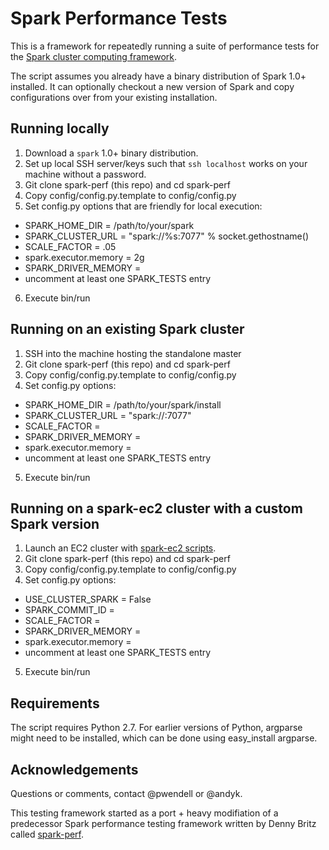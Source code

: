# Spark Performance Tests

This is a framework for repeatedly running a suite of performance tests for the [Spark cluster computing framework](http://spark-project.org).

The script assumes you already have a binary distribution of Spark 1.0+ installed. It can optionally checkout a new version of Spark and copy configurations over from your existing installation.

## Running locally

1. Download a `spark` 1.0+ binary distribution.
2. Set up local SSH server/keys such that `ssh localhost` works on your machine without a password.
3. Git clone spark-perf (this repo) and cd spark-perf
4. Copy config/config.py.template to config/config.py
5. Set config.py options that are friendly for local execution:
 * SPARK_HOME_DIR = /path/to/your/spark
 * SPARK_CLUSTER_URL = "spark://%s:7077" % socket.gethostname() 
 * SCALE_FACTOR = .05
 * spark.executor.memory = 2g
 * SPARK_DRIVER_MEMORY = 
 * uncomment at least one SPARK_TESTS entry
6. Execute bin/run

## Running on an existing Spark cluster
1. SSH into the machine hosting the standalone master
2. Git clone spark-perf (this repo) and cd spark-perf
3. Copy config/config.py.template to config/config.py
4. Set config.py options:
 * SPARK_HOME_DIR = /path/to/your/spark/install
 * SPARK_CLUSTER_URL = "spark://<your-master-hostname>:7077"
 * SCALE_FACTOR = <depends on your hardware>
 * SPARK_DRIVER_MEMORY = 
 * spark.executor.memory = <depends on your hardware>
 * uncomment at least one SPARK_TESTS entry
5. Execute bin/run

## Running on a spark-ec2 cluster with a custom Spark version
1. Launch an EC2 cluster with [spark-ec2 scripts](https://github.com/mesos/spark-ec2).
2. Git clone spark-perf (this repo) and cd spark-perf
3. Copy config/config.py.template to config/config.py
4. Set config.py options:
 * USE_CLUSTER_SPARK = False
 * SPARK_COMMIT_ID = <what you want test>
 * SCALE_FACTOR = <depends on your hardware>
 * SPARK_DRIVER_MEMORY = 
 * spark.executor.memory = <depends on your hardware>
 * uncomment at least one SPARK_TESTS entry
5. Execute bin/run

## Requirements
The script requires Python 2.7. For earlier versions of Python, argparse might need to be installed, 
which can be done using easy_install argparse.

## Acknowledgements
Questions or comments, contact @pwendell or @andyk.

This testing framework started as a port + heavy modifiation of a predecessor
Spark performance testing framework written by Denny Britz called
[spark-perf](https://github.com/dennybritz/spark-perf).
